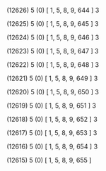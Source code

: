 (12626) 5 (0) [ 1, 5, 8, 9, 644 ] 3 


(12625) 5 (0) [ 1, 5, 8, 9, 645 ] 3 


(12624) 5 (0) [ 1, 5, 8, 9, 646 ] 3 


(12623) 5 (0) [ 1, 5, 8, 9, 647 ] 3 


(12622) 5 (0) [ 1, 5, 8, 9, 648 ] 3 


(12621) 5 (0) [ 1, 5, 8, 9, 649 ] 3 


(12620) 5 (0) [ 1, 5, 8, 9, 650 ] 3 


(12619) 5 (0) [ 1, 5, 8, 9, 651 ] 3 


(12618) 5 (0) [ 1, 5, 8, 9, 652 ] 3 


(12617) 5 (0) [ 1, 5, 8, 9, 653 ] 3 


(12616) 5 (0) [ 1, 5, 8, 9, 654 ] 3 


(12615) 5 (0) [ 1, 5, 8, 9, 655 ]  

